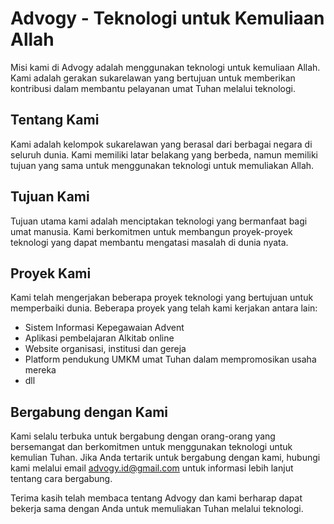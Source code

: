 # Advogy - Teknologi untuk Kemuliaan Allah
Misi kami di Advogy adalah menggunakan teknologi untuk kemuliaan Allah. Kami adalah gerakan sukarelawan yang bertujuan untuk memberikan kontribusi dalam membantu pelayanan umat Tuhan melalui teknologi.

## Tentang Kami
Kami adalah kelompok sukarelawan yang berasal dari berbagai negara di seluruh dunia. Kami memiliki latar belakang yang berbeda, namun memiliki tujuan yang sama untuk menggunakan teknologi untuk memuliakan Allah.

## Tujuan Kami
Tujuan utama kami adalah menciptakan teknologi yang bermanfaat bagi umat manusia. Kami berkomitmen untuk membangun proyek-proyek teknologi yang dapat membantu mengatasi masalah di dunia nyata.

## Proyek Kami
Kami telah mengerjakan beberapa proyek teknologi yang bertujuan untuk memperbaiki dunia. Beberapa proyek yang telah kami kerjakan antara lain:

- Sistem Informasi Kepegawaian Advent
- Aplikasi pembelajaran Alkitab online
- Website organisasi, institusi dan gereja
- Platform pendukung UMKM umat Tuhan dalam mempromosikan usaha mereka
- dll

## Bergabung dengan Kami
Kami selalu terbuka untuk bergabung dengan orang-orang yang bersemangat dan berkomitmen untuk menggunakan teknologi untuk kemulian Tuhan. Jika Anda tertarik untuk bergabung dengan kami, hubungi kami melalui email advogy.id@gmail.com untuk informasi lebih lanjut tentang cara bergabung.

Terima kasih telah membaca tentang Advogy dan kami berharap dapat bekerja sama dengan Anda untuk memuliakan Tuhan melalui teknologi.
